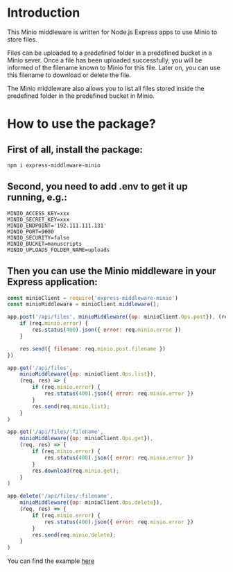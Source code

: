 # Introduction

This Minio middleware is written for Node.js Express apps to use Minio to store files.

Files can be uploaded to a predefined folder in a predefined bucket in a Minio sever. Once a file has been uploaded successfully, you will be informed of the filename known to Minio for this file. Later on, you can use this filename to download or delete the file.

The Minio middleware also allows you to list all files stored inside the predefined folder in the predefined bucket in Minio.

# How to use the package?

## First of all, install the package:

```shell
npm i express-middleware-minio
```

## Second, you need to add .env to get it up running, e.g.:

```shell
MINIO_ACCESS_KEY=xxx
MINIO_SECRET_KEY=xxx
MINIO_ENDPOINT='192.111.111.131'
MINIO_PORT=9000
MINIO_SECURITY=false
MINIO_BUCKET=manuscripts
MINIO_UPLOADS_FOLDER_NAME=uploads
```

## Then you can use the Minio middleware in your Express application:

```javascript
const minioClient = require('express-middleware-minio')
const minioMiddleware = minioClient.middleware();

app.post('/api/files', minioMiddleware({op: minioClient.Ops.post}), (req, res) => {
	if (req.minio.error) {
		res.status(400).json({ error: req.minio.error })
	}

	res.send({ filename: req.minio.post.filename })
})

app.get('/api/files',
	minioMiddleware({op: minioClient.Ops.list}), 
	(req, res) => {
		if (req.minio.error) {
			res.status(400).json({ error: req.minio.error })
		}
		res.send(req.minio.list);
	}
)

app.get('/api/files/:filename',
	minioMiddleware({op: minioClient.Ops.get}),
	(req, res) => {
		if (req.minio.error) {
			res.status(400).json({ error: req.minio.error })
		}
		res.download(req.minio.get);
	}
)

app.delete('/api/files/:filename',
	minioMiddleware({op: minioClient.Ops.delete}),
	(req, res) => {
		if (req.minio.error) {
			res.status(400).json({ error: req.minio.error })
		}
		res.send(req.minio.delete);
	}
)
```

You can find the example [here](https://github.com/yucigou/pubsweet-components/blob/master/index.js)